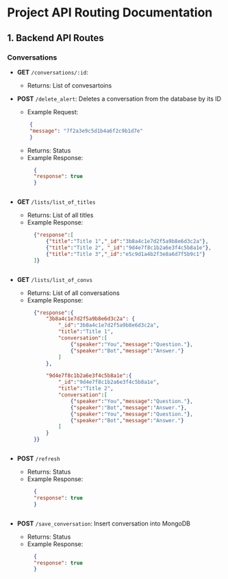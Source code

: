 # Project API Routing Documentation

## 1. Backend API Routes

### Conversations
- **GET** `/conversations/:id`:
    - Returns: List of convesartoins

- **POST** `/delete_alert`: Deletes a conversation from the database by its ID
    - Example Request:
    ```json
        {
        "message": "7f2a3e9c5d1b4a6f2c9b1d7e"
        }
    ```
    - Returns: Status
    - Example Response:
      ```json
        {
        "response": true
        }
    ```

- **GET** `/lists/list_of_titles`
    - Returns: List of all titles
    - Example Response:
      ```json
        {"response":[
            {"title":"Title 1","_id":"3b8a4c1e7d2f5a9b8e6d3c2a"},
            {"title":"Title 2", "_id":"9d4e7f8c1b2a6e3f4c5b8a1e"},
            {"title":"Title 3","_id":"e5c9d1a4b2f3e8a6d7f5b9c1"}
        ]}
    ```
- **GET** `/lists/list_of_convs`
    - Returns: List of all conversations
    - Example Response:
      ```json
        {"response":{
            "3b8a4c1e7d2f5a9b8e6d3c2a": {
                "_id":"3b8a4c1e7d2f5a9b8e6d3c2a",
                "title":"Title 1",
                "conversation":[
                    {"speaker":"You","message":"Question."},
                    {"speaker":"Bot","message":"Answer."}
                ]
            },

            "9d4e7f8c1b2a6e3f4c5b8a1e":{
                "_id":"9d4e7f8c1b2a6e3f4c5b8a1e",
                "title":"Title 2",
                "conversation":[
                    {"speaker":"You","message":"Question."},
                    {"speaker":"Bot","message":"Answer."},
                    {"speaker":"You","message":"Question."},
                    {"speaker":"Bot","message":"Answer."}
                ]
            }
        }}
    ```

- **POST** `/refresh`
    - Returns: Status
    - Example Response:
      ```json
        {
        "response": true
        }
    ```

- **POST** `/save_conversation`: Insert conversation into MongoDB
    - Returns: Status
    - Example Response:
      ```json
        {
        "response": true
        }
    ```